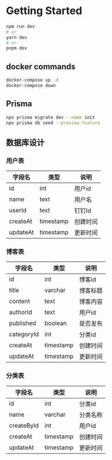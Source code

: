 # Getting Started
```bash
npm run dev
# or
yarn dev
# or
pnpm dev
```

## docker commands

```bash
docker-compose up -d
docker-compose down
```

## Prisma

```bash
npx prisma migrate dev --name init
npx prisma db seed --preview-feature
```


## 数据库设计

### 用户表

| 字段名 | 类型 | 说明 |
| --- | --- | --- |
| id | int | 用户id |
| name| text| 用户名 |
| userId| text| 钉钉Id|
|createAt|timestamp|创建时间|
|updateAt|timestamp|更新时间|

### 博客表

| 字段名 | 类型 | 说明 |
| --- | --- | --- |
| id | int | 博客id |
| title| varchar | 博客标题 |
| content| text | 博客内容|
|authorId| text |用户id|
|published|boolean|是否发布|
|categoryId|int|分类id|
|createAt|timestamp|创建时间|
|updateAt|timestamp|更新时间|

### 分类表

| 字段名 | 类型 | 说明 |
| --- | --- | --- |
| id | int | 分类id |
| name| varchar | 分类名称 |
|createById|int|用户id|
|createAt|timestamp|创建时间|
|updateAt|timestamp|更新时间|

